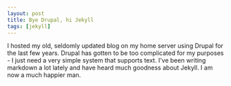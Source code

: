 ```yaml
---
layout: post
title: Bye Drupal, hi Jekyll
tags: [jekyll]
---
```


I hosted my old, seldomly updated blog on my home server using Drupal for the last few years. Drupal has gotten to be too complicated for my purposes - I just need a very simple system that supports text. I've been writing markdown a lot lately and have heard much goodness about Jekyll. I am now a much happier man.
